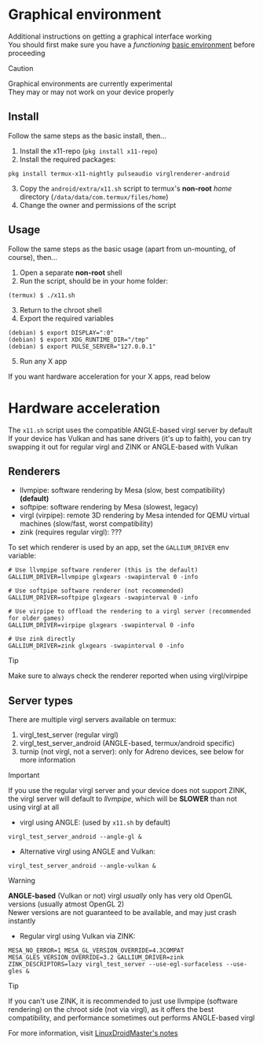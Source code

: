 # Graphical environment
Additional instructions on getting a graphical interface working<br>
You should first make sure you have a *functioning* [basic environment](INSTRUCTIONS_BASIC.md) before proceeding

> [!CAUTION]
> Graphical environments are currently experimental<br>
> They may or may not work on your device properly

## Install
Follow the same steps as the basic install, then...
1. Install the x11-repo (`pkg install x11-repo`)
2. Install the required packages:
```
pkg install termux-x11-nightly pulseaudio virglrenderer-android
```
3. Copy the `android/extra/x11.sh` script to termux's **non-root** *home* directory (`/data/data/com.termux/files/home`)
4. Change the owner and permissions of the script

## Usage 
Follow the same steps as the basic usage (apart from un-mounting, of course), then...
1. Open a separate **non-root** shell
2. Run the script, should be in your home folder:
```
(termux) $ ./x11.sh
```
3. Return to the chroot shell
4. Export the required variables
```
(debian) $ export DISPLAY=":0"
(debian) $ export XDG_RUNTIME_DIR="/tmp"
(debian) $ export PULSE_SERVER="127.0.0.1"
```
5. Run any X app

If you want hardware acceleration for your X apps, read below

# Hardware acceleration
The `x11.sh` script uses the compatible ANGLE-based virgl server by default<br>
If your device has Vulkan and has sane drivers (it's up to faith), 
you can try swapping it out for regular virgl and ZINK or ANGLE-based with Vulkan

## Renderers
- llvmpipe: software rendering by Mesa (slow, best compatibility) **(default)**
- softpipe: software rendering by Mesa (slowest, legacy)
- virgl (virpipe): remote 3D rendering by Mesa intended for QEMU virtual machines (slow/fast, worst compatibility)
- zink (requires regular virgl): ???

To set which renderer is used by an app, set the `GALLIUM_DRIVER` env variable:
```
# Use llvmpipe software renderer (this is the default)
GALLIUM_DRIVER=llvmpipe glxgears -swapinterval 0 -info

# Use softpipe software renderer (not recommended)
GALLIUM_DRIVER=softpipe glxgears -swapinterval 0 -info

# Use virpipe to offload the rendering to a virgl server (recommended for older games)
GALLIUM_DRIVER=virpipe glxgears -swapinterval 0 -info

# Use zink directly
GALLIUM_DRIVER=zink glxgears -swapinterval 0 -info
```

> [!TIP]
> Make sure to always check the renderer reported when using virgl/virpipe

## Server types
There are multiple virgl servers available on termux:
1. virgl_test_server (regular virgl)
2. virgl_test_server_android (ANGLE-based, termux/android specific)
4. turnip (not virgl, not a server): only for Adreno devices, see below for more information

> [!IMPORTANT]
> If you use the regular virgl server and your device does not support ZINK,<br>
> the virgl server will default to *llvmpipe*, which will be **SLOWER** than not using virgl at all

- virgl using ANGLE: (used by `x11.sh` by default)
```
virgl_test_server_android --angle-gl &
```

- Alternative virgl using ANGLE and Vulkan:
```
virgl_test_server_android --angle-vulkan &
```

> [!WARNING]
> **ANGLE-based** (Vulkan or not) virgl *usually* only has very old OpenGL versions (usually atmost OpenGL 2)<br>
> Newer versions are not guaranteed to be available, and may just crash instantly

- Regular virgl using Vulkan via ZINK:
```
MESA_NO_ERROR=1 MESA_GL_VERSION_OVERRIDE=4.3COMPAT MESA_GLES_VERSION_OVERRIDE=3.2 GALLIUM_DRIVER=zink ZINK_DESCRIPTORS=lazy virgl_test_server --use-egl-surfaceless --use-gles &
```

> [!TIP]
> If you can't use ZINK, it is recommended to just use llvmpipe (software rendering) on the chroot side (not via virgl),
> as it offers the best compatibility, and performance sometimes out performs ANGLE-based virgl

For more information, visit [LinuxDroidMaster's notes](https://github.com/LinuxDroidMaster/Termux-Desktops/blob/main/Documentation/HardwareAcceleration.md#hardware-acceleration-prootandchroot) 